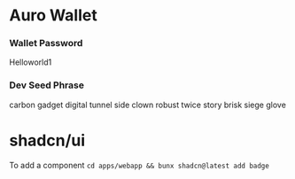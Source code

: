 # Auro Wallet

### Wallet Password
Helloworld1

### Dev Seed Phrase
carbon gadget digital tunnel side clown robust twice story brisk siege glove

# shadcn/ui
To add a component `cd apps/webapp && bunx shadcn@latest add badge`